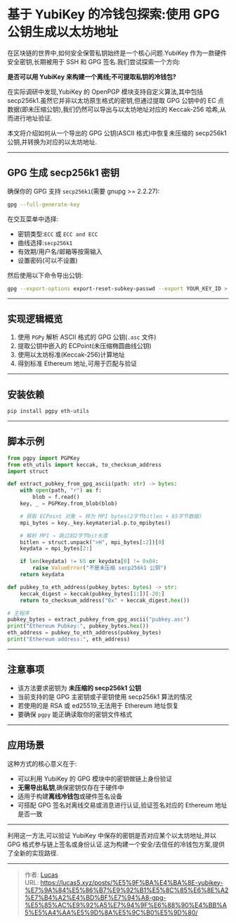 # 基于 YubiKey 的冷钱包探索:使用 GPG 公钥生成以太坊地址


在区块链的世界中,如何安全保管私钥始终是一个核心问题.YubiKey 作为一款硬件安全密钥,长期被用于 SSH 和 GPG 签名.我们尝试探索一个方向:

**是否可以用 YubiKey 来构建一个离线;不可提取私钥的冷钱包?**

在实际调研中发现,YubiKey 的 OpenPGP 模块支持自定义算法,其中包括 secp256k1.虽然它并非以太坊原生格式的密钥,但通过提取 GPG 公钥中的 EC 点数据(即未压缩公钥),我们仍然可以导出与以太坊地址对应的 Keccak-256 哈希,从而进行地址验证.

本文将介绍如何从一个导出的 GPG 公钥(ASCII 格式)中恢复未压缩的 secp256k1 公钥,并转换为对应的以太坊地址.

---

## GPG 生成 secp256k1 密钥

确保你的 GPG 支持 `secp256k1`(需要 gnupg >= 2.2.27):

```bash
gpg --full-generate-key
```

在交互菜单中选择:

- 密钥类型:`ECC` 或 `ECC and ECC`
- 曲线选择:`secp256k1`
- 有效期/用户名/邮箱等按需输入
- 设置密码(可以不设置)

然后使用以下命令导出公钥:

```bash
gpg --export-options export-reset-subkey-passwd --export YOUR_KEY_ID > pubkey.asc
```

---

## 实现逻辑概览

1. 使用 `PGPy` 解析 ASCII 格式的 GPG 公钥(`.asc` 文件)
2. 提取公钥中嵌入的 ECPoint(未压缩椭圆曲线公钥)
3. 使用以太坊标准(Keccak-256)计算地址
4. 得到标准 Ethereum 地址,可用于匹配与验证

---

## 安装依赖

```bash
pip install pgpy eth-utils
```

---

## 脚本示例

```python
from pgpy import PGPKey
from eth_utils import keccak, to_checksum_address
import struct

def extract_pubkey_from_gpg_ascii(path: str) -> bytes:
    with open(path, "r") as f:
        blob = f.read()
    key, _ = PGPKey.from_blob(blob)

    # 获取 ECPoint 对象 → 转为 MPI bytes(2字节bitlen + 65字节数据)
    mpi_bytes = key._key.keymaterial.p.to_mpibytes()

    # 解析 MPI → 跳过前2字节bit长度
    bitlen = struct.unpack(">H", mpi_bytes[:2])[0]
    keydata = mpi_bytes[2:]

    if len(keydata) != 65 or keydata[0] != 0x04:
        raise ValueError("不是未压缩 secp256k1 公钥")
    return keydata

def pubkey_to_eth_address(pubkey_bytes: bytes) -> str:
    keccak_digest = keccak(pubkey_bytes[1:])[-20:]
    return to_checksum_address("0x" + keccak_digest.hex())

# 主程序
pubkey_bytes = extract_pubkey_from_gpg_ascii("pubkey.asc")
print("Ethereum Pubkey:", pubkey_bytes.hex())
eth_address = pubkey_to_eth_address(pubkey_bytes)
print("Ethereum address:", eth_address)
```

---

## 注意事项

- 该方法要求密钥为 **未压缩的 secp256k1 公钥**
- 当前支持的是 GPG 主密钥或子密钥使用 secp256k1 算法的情况
- 若使用的是 RSA 或 ed25519,无法用于 Ethereum 地址恢复
- 要确保 `pgpy` 能正确读取你的密钥文件格式

---

## 应用场景

这种方式的核心意义在于:

- 可以利用 YubiKey 的 GPG 模块中的密钥做链上身份验证
- **无需导出私钥**,确保密钥仅存在于硬件中
- 适用于构建**离线冷钱包**或硬件签名设备
- 可搭配 GPG 签名对离线交易或消息进行认证,验证签名对应的 Ethereum 地址是否一致

---

利用这一方法,可以验证 YubiKey 中保存的密钥是否对应某个以太坊地址,并以 GPG 格式参与链上签名或身份认证.这为构建一个安全/去信任的冷钱包方案,提供了全新的实现路径.


---

> 作者: [Lucas](https://lucas5.xyz)  
> URL: https://lucas5.xyz/posts/%E5%9F%BA%E4%BA%8E-yubikey-%E7%9A%84%E5%86%B7%E9%92%B1%E5%8C%85%E6%8E%A2%E7%B4%A2%E4%BD%BF%E7%94%A8-gpg-%E5%85%AC%E9%92%A5%E7%94%9F%E6%88%90%E4%BB%A5%E5%A4%AA%E5%9D%8A%E5%9C%B0%E5%9D%80/  

